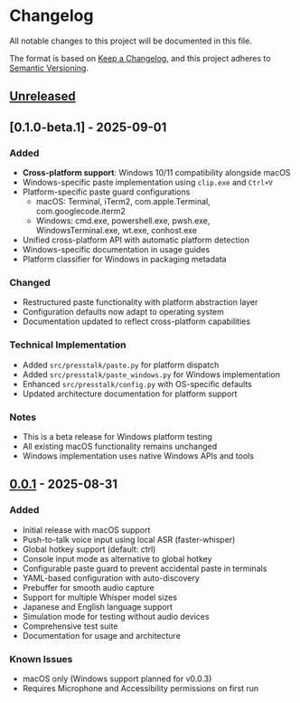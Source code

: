# Changelog

All notable changes to this project will be documented in this file.

The format is based on [Keep a Changelog](https://keepachangelog.com/en/1.0.0/),
and this project adheres to [Semantic Versioning](https://semver.org/spec/v2.0.0.html).

## [Unreleased]

## [0.1.0-beta.1] - 2025-09-01

### Added
- **Cross-platform support**: Windows 10/11 compatibility alongside macOS
- Windows-specific paste implementation using `clip.exe` and `Ctrl+V`
- Platform-specific paste guard configurations
  - macOS: Terminal, iTerm2, com.apple.Terminal, com.googlecode.iterm2
  - Windows: cmd.exe, powershell.exe, pwsh.exe, WindowsTerminal.exe, wt.exe, conhost.exe
- Unified cross-platform API with automatic platform detection
- Windows-specific documentation in usage guides
- Platform classifier for Windows in packaging metadata

### Changed
- Restructured paste functionality with platform abstraction layer
- Configuration defaults now adapt to operating system
- Documentation updated to reflect cross-platform capabilities

### Technical Implementation
- Added `src/presstalk/paste.py` for platform dispatch
- Added `src/presstalk/paste_windows.py` for Windows implementation
- Enhanced `src/presstalk/config.py` with OS-specific defaults
- Updated architecture documentation for platform support

### Notes
- This is a beta release for Windows platform testing
- All existing macOS functionality remains unchanged
- Windows implementation uses native Windows APIs and tools

## [0.0.1] - 2025-08-31

### Added
- Initial release with macOS support
- Push-to-talk voice input using local ASR (faster-whisper)
- Global hotkey support (default: ctrl)
- Console input mode as alternative to global hotkey
- Configurable paste guard to prevent accidental paste in terminals
- YAML-based configuration with auto-discovery
- Prebuffer for smooth audio capture
- Support for multiple Whisper model sizes
- Japanese and English language support
- Simulation mode for testing without audio devices
- Comprehensive test suite
- Documentation for usage and architecture

### Known Issues
- macOS only (Windows support planned for v0.0.3)
- Requires Microphone and Accessibility permissions on first run

[Unreleased]: https://github.com/lostandfound/presstalk/compare/v0.0.1...HEAD
[0.0.1]: https://github.com/lostandfound/presstalk/releases/tag/v0.0.1